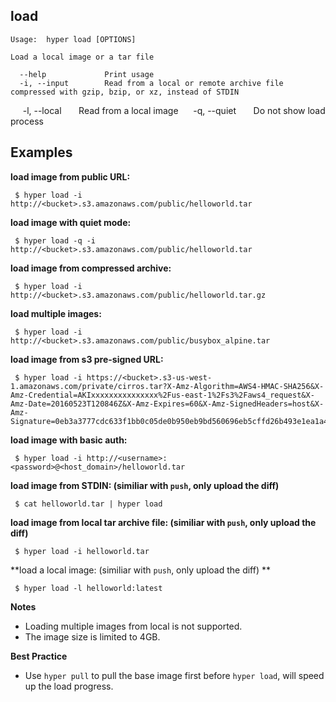 ## load

    Usage:	hyper load [OPTIONS]

    Load a local image or a tar file

      --help             Print usage
      -i, --input        Read from a local or remote archive file compressed with gzip, bzip, or xz, instead of STDIN
      -l, --local        Read from a local image
      -q, --quiet        Do not show load process

## Examples

**load image from public URL:**

     $ hyper load -i http://<bucket>.s3.amazonaws.com/public/helloworld.tar

**load image with quiet mode:**

     $ hyper load -q -i http://<bucket>.s3.amazonaws.com/public/helloworld.tar

**load image from compressed archive:**

     $ hyper load -i http://<bucket>.s3.amazonaws.com/public/helloworld.tar.gz

**load multiple images:**

     $ hyper load -i http://<bucket>.s3.amazonaws.com/public/busybox_alpine.tar

**load image from s3 pre-signed URL:**

     $ hyper load -i https://<bucket>.s3-us-west-1.amazonaws.com/private/cirros.tar?X-Amz-Algorithm=AWS4-HMAC-SHA256&X-Amz-Credential=AKIxxxxxxxxxxxxxxx%2Fus-east-1%2Fs3%2Faws4_request&X-Amz-Date=20160523T120846Z&X-Amz-Expires=60&X-Amz-SignedHeaders=host&X-Amz-Signature=0eb3a3777cdc633f1bb0c05de0b950eb9bd560696eb5cffd26b493e1ea1a4fb0

**load image with basic auth:**

     $ hyper load -i http://<username>:<password>@<host_domain>/helloworld.tar

**load image from STDIN: (similiar with `push`, only upload the diff)**

     $ cat helloworld.tar | hyper load

**load image from local tar archive file: (similiar with `push`, only upload the diff)**

     $ hyper load -i helloworld.tar

**load a local image: (similiar with `push`, only upload the diff) **

     $ hyper load -l helloworld:latest

**Notes**

* Loading multiple images from local is not supported.
* The image size is limited to 4GB.

**Best Practice**

* Use `hyper pull` to pull the base image first before `hyper load`, will speed up the load progress.
